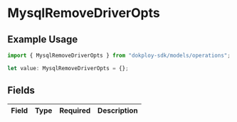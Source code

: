 # MysqlRemoveDriverOpts

## Example Usage

```typescript
import { MysqlRemoveDriverOpts } from "dokploy-sdk/models/operations";

let value: MysqlRemoveDriverOpts = {};
```

## Fields

| Field       | Type        | Required    | Description |
| ----------- | ----------- | ----------- | ----------- |